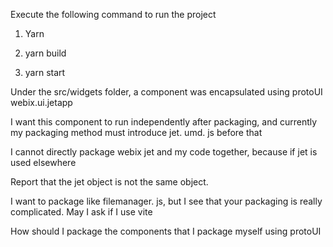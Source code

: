 Execute the following command to run the project

1. Yarn

2. yarn build

3. yarn start



Under the src/widgets folder, a component was encapsulated using protoUI webix.ui.jetapp

I want this component to run independently after packaging, and currently my packaging method must introduce jet. umd. js before that

I cannot directly package webix jet and my code together, because if jet is used elsewhere

Report that the jet object is not the same object.

I want to package like filemanager. js, but I see that your packaging is really complicated. May I ask if I use vite

How should I package the components that I package myself using protoUI
